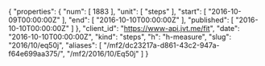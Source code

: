 {
  "properties": {
    "num": [
      1883
    ],
    "unit": [
      "steps"
    ],
    "start": [
      "2016-10-09T00:00:00Z"
    ],
    "end": [
      "2016-10-10T00:00:00Z"
    ],
    "published": [
      "2016-10-10T00:00:00Z"
    ]
  },
  "client_id": "https://www-api.jvt.me/fit",
  "date": "2016-10-10T00:00:00Z",
  "kind": "steps",
  "h": "h-measure",
  "slug": "2016/10/eq50j",
  "aliases": [
    "/mf2/dc23217a-d861-43c2-947a-f64e699aa375/",
    "/mf2/2016/10/Eq50j"
  ]
}
